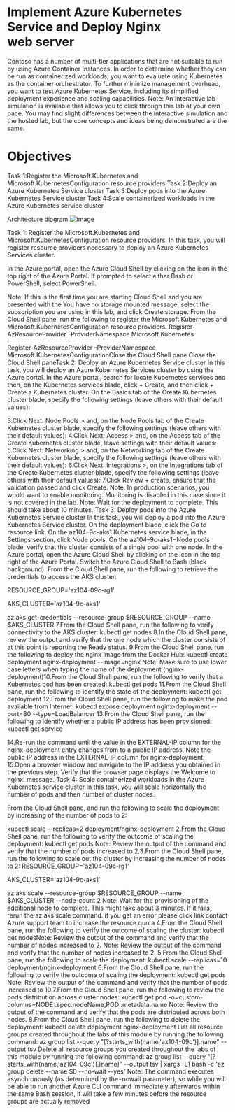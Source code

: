 # Implement Azure Kubernetes Service and Deploy Nginx web server

Contoso has a number of multi-tier applications that are not suitable to run by using Azure Container Instances. In order to determine whether they can be run as containerized workloads, you want to evaluate using Kubernetes as the container orchestrator. To further minimize management overhead, you want to test Azure Kubernetes Service, including its simplified deployment experience and scaling capabilities.
Note: An interactive lab simulation is available that allows you to click through this lab at your own pace. You may find slight differences between the interactive simulation and the hosted lab, but the core concepts and ideas being demonstrated are the same.

# Objectives
Task 1:Register the Microsoft.Kubernetes and Microsoft.KubernetesConfiguration resource providers
Task 2:Deploy an Azure Kubernetes Service cluster
Task 3:Deploy pods into the Azure Kubernetes Service cluster
Task 4:Scale containerized workloads in the Azure Kubernetes service cluster

Architecture diagram
![image](https://user-images.githubusercontent.com/109476085/229250022-fd9e1524-e2e7-43a4-8fbe-c8374f69001b.png)

Task 1: Register the Microsoft.Kubernetes and Microsoft.KubernetesConfiguration resource providers.
In this task, you will register resource providers necessary to deploy an Azure Kubernetes Services cluster.

In the Azure portal, open the Azure Cloud Shell by clicking on the icon in the top right of the Azure Portal.
If prompted to select either Bash or PowerShell, select PowerShell.

Note: If this is the first time you are starting Cloud Shell and you are presented with the You have no storage mounted message, select the subscription you are using in this lab, and click Create storage.
From the Cloud Shell pane, run the following to register the Microsoft.Kubernetes and Microsoft.KubernetesConfiguration resource providers.
Register-AzResourceProvider -ProviderNamespace Microsoft.Kubernetes

Register-AzResourceProvider -ProviderNamespace Microsoft.KubernetesConfigurationClose the Cloud Shell pane
Close the Cloud Shell paneTask 2: Deploy an Azure Kubernetes Service cluster
In this task, you will deploy an Azure Kubernetes Services cluster by using the Azure portal.
In the Azure portal, search for locate Kubernetes services and then, on the Kubernetes services blade, click + Create, and then click + Create a Kubernetes cluster.
On the Basics tab of the Create Kubernetes cluster blade, specify the following settings (leave others with their default values):

3.Click Next: Node Pools > and, on the Node Pools tab of the Create Kubernetes cluster blade, specify the following settings (leave others with their default values):
4.Click Next: Access > and, on the Access tab of the Create Kubernetes cluster blade, leave settings with their default values:
5.Click Next: Networking > and, on the Networking tab of the Create Kubernetes cluster blade, specify the following settings (leave others with their default values):
6.Click Next: Integrations >, on the Integrations tab of the Create Kubernetes cluster blade, specify the following settings (leave others with their default values):
7.Click Review + create, ensure that the validation passed and click Create.
Note: In production scenarios, you would want to enable monitoring. Monitoring is disabled in this case since it is not covered in the lab.
Note: Wait for the deployment to complete. This should take about 10 minutes.
Task 3: Deploy pods into the Azure Kubernetes Service cluster
In this task, you will deploy a pod into the Azure Kubernetes Service cluster.
On the deployment blade, click the Go to resource link.
On the az104–9c-aks1 Kubernetes service blade, in the Settings section, click Node pools.
On the az104–9c-aks1 - Node pools blade, verify that the cluster consists of a single pool with one node.
In the Azure portal, open the Azure Cloud Shell by clicking on the icon in the top right of the Azure Portal.
Switch the Azure Cloud Shell to Bash (black background).
From the Cloud Shell pane, run the following to retrieve the credentials to access the AKS cluster:

RESOURCE_GROUP='az104-09c-rg1'

AKS_CLUSTER='az104-9c-aks1'

az aks get-credentials --resource-group $RESOURCE_GROUP --name $AKS_CLUSTER
7.From the Cloud Shell pane, run the following to verify connectivity to the AKS cluster:
kubectl get nodes
8.In the Cloud Shell pane, review the output and verify that the one node which the cluster consists of at this point is reporting the Ready status.
9.From the Cloud Shell pane, run the following to deploy the nginx image from the Docker Hub:
kubectl create deployment nginx-deployment --image=nginx
Note: Make sure to use lower case letters when typing the name of the deployment (nginx-deployment)10.From the Cloud Shell pane, run the following to verify that a Kubernetes pod has been created:
kubectl get pods
11.From the Cloud Shell pane, run the following to identify the state of the deployment:
kubectl get deployment
12.From the Cloud Shell pane, run the following to make the pod available from Internet:
kubectl expose deployment nginx-deployment --port=80 --type=LoadBalancer
13.From the Cloud Shell pane, run the following to identify whether a public IP address has been provisioned:
kubectl get service

14.Re-run the command until the value in the EXTERNAL-IP column for the nginx-deployment entry changes from <pending> to a public IP address. Note the public IP address in the EXTERNAL-IP column for nginx-deployment.
15.Open a browser window and navigate to the IP address you obtained in the previous step. Verify that the browser page displays the Welcome to nginx! message.
Task 4: Scale containerized workloads in the Azure Kubernetes service cluster
In this task, you will scale horizontally the number of pods and then number of cluster nodes.

From the Cloud Shell pane, and run the following to scale the deployment by increasing of the number of pods to 2:

kubectl scale --replicas=2 deployment/nginx-deployment
2.From the Cloud Shell pane, run the following to verify the outcome of scaling the deployment:
kubectl get pods
Note: Review the output of the command and verify that the number of pods increased to 2.3.From the Cloud Shell pane, run the following to scale out the cluster by increasing the number of nodes to 2:
RESOURCE_GROUP='az104-09c-rg1'

AKS_CLUSTER='az104-9c-aks1'

az aks scale --resource-group $RESOURCE_GROUP --name $AKS_CLUSTER --node-count 2
Note: Wait for the provisioning of the additional node to complete. This might take about 3 minutes. If it fails, rerun the az aks scale command.
if you get an error please click link contact Azure support team to increase the resource quota 4.From the Cloud Shell pane, run the following to verify the outcome of scaling the cluster:
kubectl get nodesNote: Review the output of the command and verify that the number of nodes increased to 2.
Note: Review the output of the command and verify that the number of nodes increased to 2.
5.From the Cloud Shell pane, run the following to scale the deployment:
kubectl scale --replicas=10 deployment/nginx-deployment
6.From the Cloud Shell pane, run the following to verify the outcome of scaling the deployment:
kubectl get pods
Note: Review the output of the command and verify that the number of pods increased to 10.7.From the Cloud Shell pane, run the following to review the pods distribution across cluster nodes:
kubectl get pod -o=custom-columns=NODE:.spec.nodeName,POD:.metadata.name
Note: Review the output of the command and verify that the pods are distributed across both nodes.
8.From the Cloud Shell pane, run the following to delete the deployment:
kubectl delete deployment nginx-deployment
List all resource groups created throughout the labs of this module by running the following command:
az group list --query "[?starts_with(name,'az104-09c')].name" --output tsv
Delete all resource groups you created throughout the labs of this module by running the following command:
az group list --query "[?starts_with(name,'az104-09c')].[name]" --output tsv | xargs -L1 bash -c 'az group delete --name $0 --no-wait --yes'
Note: The command executes asynchronously (as determined by the - nowait parameter), so while you will be able to run another Azure CLI command immediately afterwards within the same Bash session, it will take a few minutes before the resource groups are actually removed
